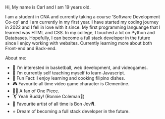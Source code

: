 Hi, My name is Carl and I am 19 years old.

I am a student in CNA and currently taking a course 'Software Development Co-op' and I am currently in my first year. I have started my coding journey in 2022 and I fell in love with it since.
My first programming languange that I learned was HTML and CSS. In my college, I touched a lot on Python and Databases. Hopefully, I can become a full stack developer in the future since I enjoy working with websites. Currently learning more about both Front-end and Back-end.

About me:
- 👀 I’m interested in basketball, web development, and videogames.
- 🌱 I’m currently self teaching myself to learn Javascript.
- 🍳 Fun Fact: I enjoy learning and cooking filipino dishes.
- 🎮 Favourite all time video game character is Clementine.
- 🏴‍☠️ A fan of One Piece.
- 🏋️ Yeah Buddy! (Ronnie Coleman👑)
- 🎵 Favourite artist of all time is Bon Jovi🎙️.
- ⭐ Dream of becoming a full stack developer in the future.


<!---
WCARL12/WCARL12 is a ✨ special ✨ repository because its `README.md` (this file) appears on your GitHub profile.
You can click the Preview link to take a look at your changes.
--->
